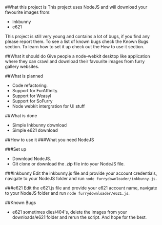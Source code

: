 #What this project is
This project uses NodeJS and will download your favourite images from:
- Inkbunny
- e621

This project is still very young and contains a lot of bugs, if you find any please report them. To see a list of known bugs check the Known Bugs section.
To learn how to set it up check out the How to use it section.

##What it should do
Give people a node-webkit desktop like application where they can crawl and download their favourite images from furry gallery websites.

##What is planned
- Code refactoring.
- Support for FurAffinity.
- Support for Weasyl
- Support for SoFurry
- Node webkit intergration for UI stuff

##What is done
- Simple Inkbunny download
- Simple e621 download

##How to use it
###What you need
NodeJS

###Set up
- Download NodeJS.
- Git clone or download the .zip file into your NodeJS file.

###Inkbunny
Edit the inkbunny.js file and provide your account credentials, navigate to your NodeJS folder and run ```node furrydownloader/inkbunny.js```.

###e621
Edit the e621.js file and provide your e621 account name, navigate to your NodeJS folder and run ```node furrydownloader/e621.js```.

##Known Bugs
- e621 sometimes dies/404's, delete the images from your downloads/e621 folder and rerun the script. And hope for the best.